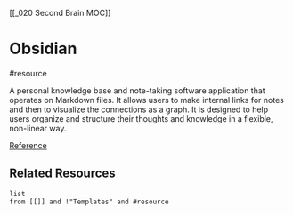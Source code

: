 [[_020 Second Brain MOC]]
# Obsidian
#resource

A personal knowledge base and note-taking software application that operates on Markdown files. It allows users to make internal links for notes and then to visualize the connections as a graph. It is designed to help users organize and structure their thoughts and knowledge in a flexible, non-linear way.

[Reference]()

## Related Resources
```dataview
list
from [[]] and !"Templates" and #resource
```
